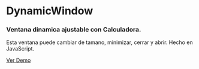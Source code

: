 # DynamicWindow

### Ventana dinamica ajustable con Calculadora.

Esta ventana puede cambiar de tamano, minimizar, cerrar y abrir. Hecho en JavaScript.

[Ver Demo](https://unshiftedset54.github.io/DynamicWindow/)
